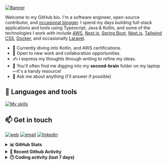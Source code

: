 [![Banner](https://raw.githubusercontent.com/wilfriedago/wilfriedago/main/assets/1.png)][website]

Welcome to my GitHub bio. I'm a software engineer, open-source contributor, and [occasional blogger][blog]. I spend my days building full-stack applications and tools using Typescript, Java & Kotlin, and some of the technologies I work with include [AWS](https://aws.amazon.com/fr/), [Next.js](https://nextjs.org/), [Spring Boot](https://spring.io/projects/spring-boot), [Nest.js](https://nestjs.com/), [Tailwind CSS](https://github.com/tailwindlabs/tailwindcss), [Docker](https://www.docker.com/), and occasionally [Laravel](https://laravel.com/).

- 🔭 Currently diving into Kotlin, and AWS certifications.
- 👯 Open to new work and collaboration opportunities.
- ✍️ I express my thoughts through writing to refine my ideas.
- 🧠 You'll often find me digging into my **second-brain** folder on my laptop—it's a handy resource!
- 💬 Ask me about anything (I'll answer if possible)

## 🎨 Languages and tools

[![My skills](https://skillicons.dev/icons?i=typescript,js,nodejs,nest,java,kotlin,spring,python,fastapi,django,aws,docker,vscode,idea,tailwind&perline=15)](https://wilfriedago.dev/about#skills)

## 📫 Get in touch
[![web](https://img.shields.io/badge/WEBSITE-12100E?logo=google-earth&color=282A36)][website]
[![email](https://img.shields.io/badge/MAIL-12100E?logo=mailgun&color=282A36)][mail]
[![linkedin](https://img.shields.io/badge/LINKEDIN-12100E?logo=linkedin&color=282A36)][linkedin]


<details>
  <summary><b>📊 GitHub Stats</b></summary>
	<br/>
	<p align="left">
		<img width="49.5%" src="https://github-readme-stats.vercel.app/api?username=wilfriedago&show_icons=true&count_private=true&title_color=10b981&icon_color=10b981&theme=react&hide_border=true&rank_icon=github" />
		<img width="49.5%" src="https://streak-stats.demolab.com/?user=wilfriedago&hide_border=true&theme=react&ring=10b981&fire=fff&currStreakNum=fff&sideLabels=10b981&currStreakLabel=10b981&sideNums=fff" />
	</p>
</details>

<details>
  <summary><b>📅 Recent Github Activity</b></summary>
	<br>

<!--RECENT_ACTIVITY:last_update-->
Last Updated: Tuesday, December 10th, 2024, 4:18:54 AM
<!--RECENT_ACTIVITY:last_update_end-->

<!--RECENT_ACTIVITY:start-->
1. 🔱 Forked [wilfriedago/shadcn-admin](https://github.com/wilfriedago/shadcn-admin) from [satnaing/shadcn-admin](https://github.com/satnaing/shadcn-admin)<br>
2. ⭐ Starred [satnaing/shadcn-admin](https://github.com/satnaing/shadcn-admin)<br>
3. ✔️ Closed issue [#8](https://github.com/wilfriedago/astrowind/issues/8) in [wilfriedago/astrowind](https://github.com/wilfriedago/astrowind)<br>
4. ⬆️ Pushed 3 commit(s) to [wilfriedago/dotfiles](https://github.com/wilfriedago/dotfiles)<br>
5. 🎉 Merged PR [#5](https://github.com/wilfriedago/dotfiles/pull/5) in [wilfriedago/dotfiles](https://github.com/wilfriedago/dotfiles)<br>
<!--RECENT_ACTIVITY:end-->
</details>

<details>
  <summary><b>🕐 Coding activity (last 7 days)</b></summary>
	<br>

<!--START_SECTION:waka-->

```python
Total Time: 44 hrs 35 mins

Java                  12 hrs 11 mins  ██████▓░░░░░░░░░░░░░░░░░░   27.04 %
TypeScript            9 hrs 41 mins   █████▒░░░░░░░░░░░░░░░░░░░   21.49 %
JavaScript            6 hrs 16 mins   ███▒░░░░░░░░░░░░░░░░░░░░░   13.91 %
Docker                3 hrs 56 mins   ██▒░░░░░░░░░░░░░░░░░░░░░░   08.75 %
Bash                  1 hr 30 mins    █░░░░░░░░░░░░░░░░░░░░░░░░   03.35 %
Other                 28 mins         ▒░░░░░░░░░░░░░░░░░░░░░░░░   01.05 %
```

<!--END_SECTION:waka-->
</details>

[website]: https://wilfriedago.dev
[linkedin]: https://linkedin.com/in/wilfriedago
[blog]: https://wilfriedago.dev/blog
[mail]: mailto:me@wilfriedago.dev
